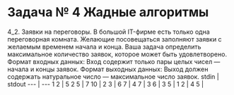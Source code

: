 Задача № 4 Жадные алгоритмы
========================
4_2. Заявки на переговоры.
В большой IT-фирме есть только одна переговорная комната. Желающие посовещаться заполняют заявки с желаемым временем начала и конца. Ваша задача определить максимальное количество заявок, которое может быть удовлетворено.
Формат входных данных:
Вход содержит только пары целых чисел — начала и концы заявок.
Формат выходных данных:
Выход должен содержать натуральное число — максимальное число заявок.
stdin | stdout
--- | ---
1 2 | 5
2 5 |
7 10 |
2 3 |
6 7 |
4 7 |
3 6 |
3 5 |
1 2 |
4 5 |
